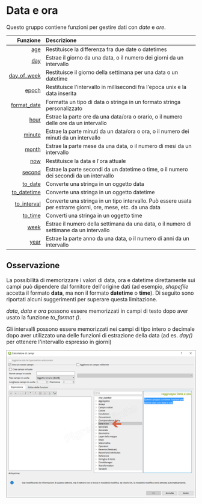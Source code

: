 # Data e ora

Questo gruppo contiene funzioni per gestire dati con _date_ e _ore_.

 Funzione  | Descrizione
----------:|:-----------
[age](age.html)|Restituisce la differenza fra due date o datetimes
[day](day.html)|Estrae il giorno da una data, o il numero dei giorni da un intervallo
[day_of_week](day_of_week.html)|Restituisce il giorno della settimana per una data o un datetime
[epoch](epoch.html)|Restituisce l'intervallo in millisecondi fra l'epoca unix e la data inserita
[format_date](format_date.html)|Formatta un tipo di data o stringa in un formato stringa personalizzato
[hour](hour.html)|Estrae la parte ore da una data/ora o orario, o il numero delle ore da un intervallo
[minute](minute.html)|Estrae la parte minuti da un data/ora o ora, o il numero dei minuti da un intervallo
[month](month.html)|Estrae la parte mese da una data, o il numero di mesi da un intervallo
[now](now.html)|Restituisce la data e l'ora attuale
[second](second.html)|Estrae la parte secondi da un datetime o time, o il numero dei secondi da un intervallo
[to_date](to_date.html)|Converte una stringa in un oggetto data
[to_datetime](to_datetime.html)|Converte una stringa in un oggetto datetime
[to_interval](to_interval.html)|Converte una stringa in un tipo intervallo. Può essere usata per estrarre giorni, ore, mese, etc. da una data
[to_time](to_time.html)|Converti una stringa in un oggetto time
[week](week.html)|Estrae il numero della settimana da una data, o il numero di settimane da un intervallo
[year](year.html)|Estrae la parte anno da una data, o il numero di anni da un intervallo

## Osservazione

La possibilità di memorizzare i valori di data, ora e datetime direttamente sui campi può dipendere dal fornitore dell'origine dati (ad esempio, _shapefile_ accetta il formato **data**, ma non il formato **datetime** o **time**). Di seguito sono riportati alcuni suggerimenti per superare questa limitazione.

_data_, _data e ora_ possono essere memorizzati in campi di testo dopo aver usato la funzione _to_format ()_.

Gli intervalli possono essere memorizzati nei campi di tipo intero o decimale dopo aver utilizzato una delle funzioni di estrazione della data (ad es. _day()_ per ottenere l'intervallo espresso in giorni)

![](/img/data_e_ora/gruppo_data_e_ora1.png)
